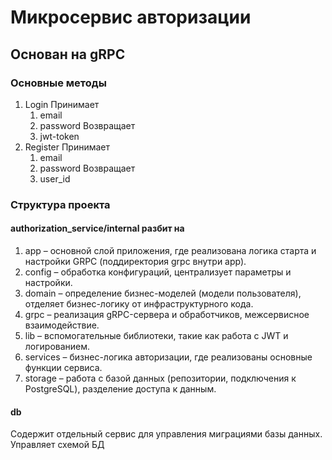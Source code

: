 # Микросервис авторизации
## Основан на gRPC
### Основные методы
1. Login 
    Принимает
    1. email
    2. password
    Возвращает 
    1. jwt-token
2. Register 
    Принимает
    1. email
    2. password
    Возвращает
    1. user_id
### Структура проекта
#### authorization_service/internal разбит на
1. app – основной слой приложения, где реализована логика старта и настройки GRPC (поддиректория grpc внутри app).
2. config – обработка конфигураций, централизует параметры и настройки.
3. domain – определение бизнес-моделей (модели пользователя), отделяет бизнес-логику от инфраструктурного кода.
4. grpc – реализация gRPC-сервера и обработчиков, межсервисное взаимодействие.
5. lib – вспомогательные библиотеки, такие как работа с JWT и логированием.
6. services – бизнес-логика авторизации, где реализованы основные функции сервиса.
7. storage – работа с базой данных (репозитории, подключения к PostgreSQL), разделение доступа к данным.
#### db
Содержит отдельный сервис для управления миграциями базы данных. Управляет схемой БД 